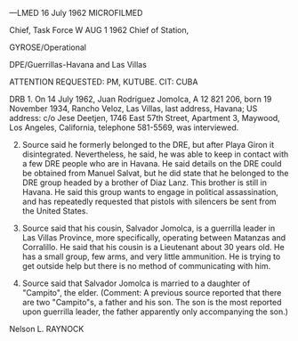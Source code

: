 —LMED 16 July 1962
MICROFILMED

Chief, Task Force W
AUG 1 1962
Chief of Station,

GYROSE/Operational

DPE/Guerrillas-Havana and Las Villas

ATTENTION REQUESTED: PM, KUTUBE. CIT: CUBA

DRB 1. On 14 July 1962, Juan Rodriguez Jomolca, A 12 821 206, born 19 November 1934, Rancho Veloz, Las Villas, last address, Havana; US address: c/o Jese Deetjen, 1746 East 57th Street, Apartment 3, Maywood, Los Angeles, California, telephone 581-5569, was interviewed.

2. Source said he formerly belonged to the DRE, but after Playa Giron it disintegrated. Nevertheless, he said, he was able to keep in contact with a few DRE people who are in Havana. He said details on the DRE could be obtained from Manuel Salvat, but he did state that he belonged to the DRE group headed by a brother of Diaz Lanz. This brother is still in Havana. He said this group wants to engage in political assassination, and has repeatedly requested that pistols with silencers be sent from the United States.

3. Source said that his cousin, Salvador Jomolca, is a guerrilla leader in Las Villas Province, more specifically, operating between Matanzas and Corralillo. He said that his cousin is a Lieutenant about 30 years old. He has a small group, few arms, and very little ammunition. He is trying to get outside help but there is no method of communicating with him.

4. Source said that Salvador Jomolca is married to a daughter of "Campito", the elder. (Comment: A previous source reported that there are two "Campito"s, a father and his son. The son is the most reported upon guerrilla leader, the father apparently only accompanying the son.)

Nelson L. RAYNOCK
